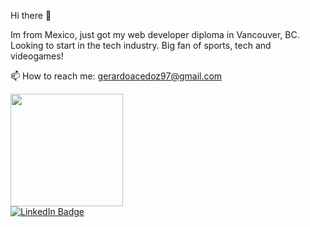 Hi there 👋

Im from Mexico, just got my web developer diploma in Vancouver, BC. Looking to start in the tech industry.
Big fan of sports, tech and videogames!

📫 How to reach me: gerardoacedoz97@gmail.com

<img height="180em" src="https://readme-typing-svg.demolab.com/demo/?font=&weight=900&size=29&lines=Gerardo+Acedo;Developer" />

<div id="badges">
  <a href="https://www.linkedin.com/in/luis-gerardo-acedo-zazueta-2b798118a/">
    <img src="https://img.shields.io/badge/LinkedIn-blue?style=for-the-badge&logo=linkedin&logoColor=white" alt="LinkedIn Badge"/>
</div>

